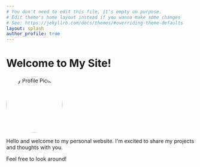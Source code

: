 ```yaml
---
# You don't need to edit this file, it's empty on purpose.
# Edit theme's home layout instead if you wanna make some changes
# See: https://jekyllrb.com/docs/themes/#overriding-theme-defaults
layout: splash
author_profile: true
---
```


# Welcome to My Site!

<img src="{{ site.baseurl }}/assets/images/photo2.jpg" alt="My Profile Picture" style="width: 150px; height: 150px; border-radius: 50%; object-fit: cover;"/>

Hello and welcome to my personal website. I'm excited to share my projects and thoughts with you.

Feel free to look around!




